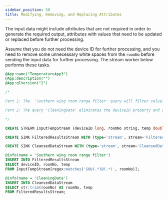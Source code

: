 ```yaml
---
sidebar_position: 50
title: Modifying, Removing, and Replacing Attributes
---
```


The input data might include attributes that are not required in order to generate the required output, attributes with values that need to be updated or replaced before further processing.

Assume that you do not need the device ID for further processing, and you need to remove some unnecessary white spaces from the `roomNo` before sending the input data for further processing. The stream worker below performs these tasks.

```sql
@App:name("TemperatureApp3")
@App:description("")
@App:qlVersion("2")

/*

Part 1: The  'Southern wing room range filter' query will filter values using a regular expression. In this case, any roomNo starting with 'SOU' with some random characters plus a 'B' plus some random character will match the pattern, and the object that matches that expression will be sent to 'FilteredResultsStream'.

Part 2: The query 'CleaningData' eliminates the deviceID property and any unnecessary white spaces.

*/

CREATE STREAM InputTempStream (deviceID long, roomNo string, temp double);

CREATE SINK FilteredResultsStream WITH (type='stream', stream='FilteredResultsStream', map.type='json') (deviceID long, roomNo string, temp double);

CREATE SINK CleansedDataStream WITH (type='stream', stream='CleansedDataStream', map.type='json') (roomNo string, temp double);

@info(name = 'Southern wing room range filter')
INSERT INTO FilteredResultsStream
SELECT deviceID, roomNo, temp
FROM InputTempStream[regex:matches('SOU(.*)B(.*)', roomNo)];

@info(name = 'CleaningData')
INSERT INTO CleansedDataStream
SELECT str:trim(roomNo) AS roomNo, temp
FROM FilteredResultsStream;
```
